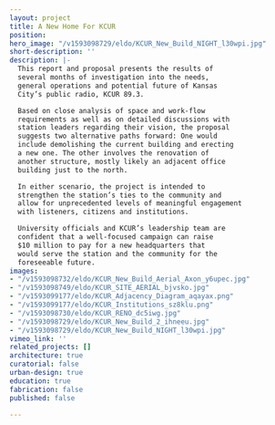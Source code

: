 ```yaml
---
layout: project
title: A New Home For KCUR
position: 
hero_image: "/v1593098729/eldo/KCUR_New_Build_NIGHT_l30wpi.jpg"
short-description: ''
description: |-
  This report and proposal presents the results of
  several months of investigation into the needs,
  general operations and potential future of Kansas
  City’s public radio, KCUR 89.3.

  Based on close analysis of space and work-flow
  requirements as well as on detailed discussions with
  station leaders regarding their vision, the proposal
  suggests two alternative paths forward: One would
  include demolishing the current building and erecting
  a new one. The other involves the renovation of
  another structure, mostly likely an adjacent office
  building just to the north.

  In either scenario, the project is intended to
  strengthen the station’s ties to the community and
  allow for unprecedented levels of meaningful engagement
  with listeners, citizens and institutions.

  University officials and KCUR’s leadership team are
  confident that a well-focused campaign can raise
  $10 million to pay for a new headquarters that
  would serve the station and the community for the
  foreseeable future.
images:
- "/v1593098732/eldo/KCUR_New_Build_Aerial_Axon_y6upec.jpg"
- "/v1593098749/eldo/KCUR_SITE_AERIAL_bjvsko.jpg"
- "/v1593099177/eldo/KCUR_Adjacency_Diagram_aqayax.png"
- "/v1593099177/eldo/KCUR_Institutions_sz8klu.png"
- "/v1593098730/eldo/KCUR_RENO_dc5iwg.jpg"
- "/v1593098729/eldo/KCUR_New_Build_2_ihneeu.jpg"
- "/v1593098729/eldo/KCUR_New_Build_NIGHT_l30wpi.jpg"
vimeo_link: ''
related_projects: []
architecture: true
curatorial: false
urban-design: true
education: true
fabrication: false
published: false

---
```

